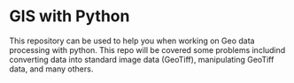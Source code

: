 # GIS with Python
This repository can be used to help you when working on Geo data processing with python. This repo will be covered some problems includind converting data into standard image data (GeoTiff), manipulating GeoTiff data, and many others.
